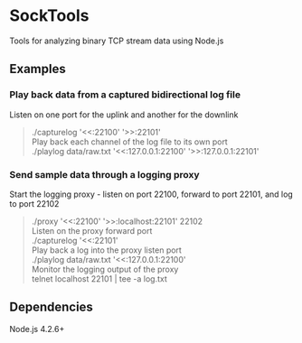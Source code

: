 # SockTools
Tools for analyzing binary TCP stream data using Node.js

## Examples

### Play back data from a captured bidirectional log file
Listen on one port for the uplink and another for the downlink
> ./capturelog '<<:22100' '>>:22101'  
Play back each channel of the log file to its own port  
> ./playlog data/raw.txt '<<:127.0.0.1:22100' '>>:127.0.0.1:22101'  

### Send sample data through a logging proxy
Start the logging proxy - listen on port 22100, forward to port 22101, and log to port 22102  
> ./proxy '<<:22100' '>>:localhost:22101' 22102  
Listen on the proxy forward port  
> ./capturelog '<<:22101'  
Play back a log into the proxy listen port  
> ./playlog data/raw.txt '<<:127.0.0.1:22100'  
Monitor the logging output of the proxy  
> telnet localhost 22101 | tee -a log.txt  

## Dependencies
Node.js 4.2.6+


